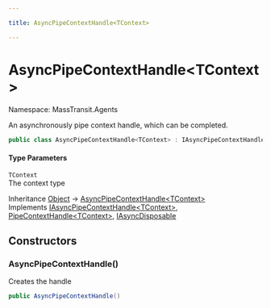 ```yaml
---

title: AsyncPipeContextHandle<TContext>

---
```


# AsyncPipeContextHandle\<TContext\>

Namespace: MassTransit.Agents

An asynchronously pipe context handle, which can be completed.

```csharp
public class AsyncPipeContextHandle<TContext> : IAsyncPipeContextHandle<TContext>, PipeContextHandle<TContext>, IAsyncDisposable
```

#### Type Parameters

`TContext`<br/>
The context type

Inheritance [Object](https://learn.microsoft.com/en-us/dotnet/api/system.object) → [AsyncPipeContextHandle\<TContext\>](../masstransit-agents/asyncpipecontexthandle-1)<br/>
Implements [IAsyncPipeContextHandle\<TContext\>](../masstransit/iasyncpipecontexthandle-1), [PipeContextHandle\<TContext\>](../masstransit/pipecontexthandle-1), [IAsyncDisposable](https://learn.microsoft.com/en-us/dotnet/api/system.iasyncdisposable)

## Constructors

### **AsyncPipeContextHandle()**

Creates the handle

```csharp
public AsyncPipeContextHandle()
```
